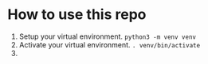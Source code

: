 # How to use this repo

1. Setup your virtual environment. `python3 -m venv venv`
2. Activate your virtual environment. `. venv/bin/activate`
3.
